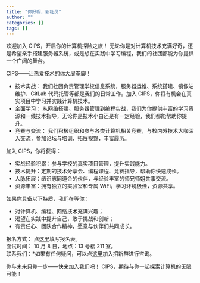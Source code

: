 ```yaml
---
title: "你好啊，新社员"
author: ""
categories: []
tags: []
---
```


欢迎加入 CIPS，开启你的计算机探险之旅！
无论你是对计算机技术充满好奇，还是希望亲手搭建服务器系统，或是想在实践中学习编程，我们的社团都能为你提供一个广阔的舞台。

CIPS——让热爱技术的你大展拳脚！

- 技术实战： 我们社团负责管理学校信息系统，服务器运维、系统搭建、镜像站维护、GitLab 代码托管等都是我们的日常工作。加入 CIPS，你将有机会在真实项目中学习并实践计算机技术。
- 全面学习： 从网络搭建、服务器管理到编程实战，我们为你提供丰富的学习资源和一线技术指导，无论你是技术小白还是有一定经验，我们都能帮助你提升。
- 竞赛与交流： 我们积极组织和参与各类计算机相关竞赛，与校内外技术大咖深入交流，参加论坛与培训，拓展视野，丰富履历。

加入 CIPS，你将获得：

- 实战经验积累：参与学校的真实项目管理，提升实践能力。
- 技术提升：定期的技术分享会、编程课程、竞赛指导，帮助你快速成长。
- 人脉拓展：结识志同道合的伙伴，与经验丰富的师兄师姐共事交流。
- 资源丰富：拥有独立的实验室和专属 WiFi，学习环境极佳，资源共享。

如果你具备以下特质，我们在等你：

- 对计算机、编程、网络技术充满兴趣；
- 渴望在实践中提升自己，敢于挑战和创新；
- 有责任心、团队合作精神，愿意与伙伴们共同成长。

报名方式： 点[这里](https://docs.qq.com/sheet/DZFROZVhRUE5SVFNE)填写报名表。  
面试时间： 10 月 8 日，地点：13 号楼 211 室。  
联系我们：\*如果有任何疑问，可以点[这里](https://qm.qq.com/q/GMTHU2wqky)加入招新群进行咨询。

你与未来只差一步——快来加入我们吧！
CIPS，期待与你一起探索计算机的无限可能！
